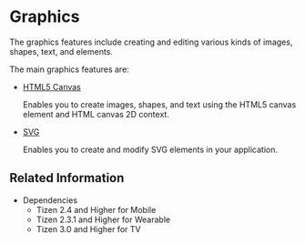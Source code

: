# Graphics

The graphics features include creating and editing various kinds of images, shapes, text, and elements.

The main graphics features are:

- [HTML5 Canvas](./canvas.md)   

  Enables you to create images, shapes, and text using the HTML5 canvas element and HTML canvas 2D context.

- [SVG](./svg.md)   

  Enables you to create and modify SVG elements in your application.

## Related Information
* Dependencies  
  - Tizen 2.4 and Higher for Mobile
  - Tizen 2.3.1 and Higher for Wearable
  - Tizen 3.0 and Higher for TV
